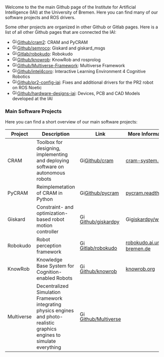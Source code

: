 Welcome to the the main Github page of the Institute for Artificial Intelligence (IAI) at the University of Bremen. Here you can find many of our software projects and ROS drivers.

Some other projects are organized in other Github or Gitlab pages. Here is a list of all other Github pages that are connected the IAI:

- <img height=16 alt="Github Logo" src="https://edent.github.io/SuperTinyIcons/images/svg/github.svg">[Github/cram2](https://github.com/cram2): CRAM and PyCRAM
- <img height=16 alt="Github Logo" src="https://edent.github.io/SuperTinyIcons/images/svg/github.svg">[Github/semroco](https://github.com/semroco/): Giskard and giskard_msgs
- <img height=16 alt="Gitlab Logo" src="https://edent.github.io/SuperTinyIcons/images/svg/gitlab.svg">[Gitlab/robokudo](https://gitlab.informatik.uni-bremen.de/robokudo): Robokudo
- <img height=16 alt="Github Logo" src="https://edent.github.io/SuperTinyIcons/images/svg/github.svg">[Github/knowrob](https://github.com/knowrob): KnowRob and rosprolog
- <img height=16 alt="Github Logo" src="https://edent.github.io/SuperTinyIcons/images/svg/github.svg">[Github/Multiverse-Framework](https://github.com/Multiverse-Framework/): Multiverse Framework
- <img height=16 alt="Github Logo" src="https://edent.github.io/SuperTinyIcons/images/svg/github.svg">[Github/intel4coro](https://github.com/intel4coro): Interactive Learning Environment 4 Cognitive Robotics
- <img height=16 alt="Github Logo" src="https://edent.github.io/SuperTinyIcons/images/svg/github.svg">[Github/pr2-config-iai](https://github.com/pr2-config-iai): Fixes and additional drivers for the PR2 robot on ROS Noetic
- <img height=16 alt="Github Logo" src="https://edent.github.io/SuperTinyIcons/images/svg/github.svg">[Github/hardware-designs-iai](https://github.com/hardware-designs-iai): Devices, PCB and CAD Models developed at the IAI

### Main Software Projects

Here you can find a short overview of our main software projects:

| Project    | Description                                                                                                                | Link                                                                                                                                                                             | More Information on                                                                                                                                             |
| ---------- | -------------------------------------------------------------------------------------------------------------------------- | -------------------------------------------------------------------------------------------------------------------------------------------------------------------------------- | --------------------------------------------------------------------------------------------------------------------------------------------------------------- |
| CRAM       | Toolbox for designing, implementing and deploying software on autonomous robots                                            | <img height=16 alt="Github Logo" src="https://edent.github.io/SuperTinyIcons/images/svg/github.svg">[Github/cram](https://github.com/cram2/cram)                                 | [cram-system.org](https://cram-system.org/)                                                                                                                     |
| PyCRAM     | Reimplemetation of CRAM in Python                                                                                          | <img height=16 alt="Github Logo" src="https://edent.github.io/SuperTinyIcons/images/svg/github.svg">[Github/pycram](https://github.com/cram2/pycram)                             | [pycram.readthedocs.io](https://pycram.readthedocs.io/en/latest/)                                                                                               |
| Giskard    | Constraint- and optimization-based robot motion controller                                                                 | <img height=16 alt="Github Logo" src="https://edent.github.io/SuperTinyIcons/images/svg/github.svg">[Github/giskardpy](https://github.com/SemRoCo/giskardpy)                     | <img height=16 alt="Github Logo" src="https://edent.github.io/SuperTinyIcons/images/svg/github.svg">[giskardpy/wiki](https://github.com/SemRoCo/giskardpy/wiki) |
| Robokudo   | Robot perception framework                                                                                                 | <img height=16 alt="Gitlab Logo" src="https://edent.github.io/SuperTinyIcons/images/svg/gitlab.svg">[Gitlab/robokudo](https://gitlab.informatik.uni-bremen.de/robokudo/robokudo) | [robokudo.ai.uni-bremen.de](https://robokudo.ai.uni-bremen.de/)                                                                                                 |
| KnowRob    | Knowledge Base System for Cognition-enabled Robots                                                                         | <img height=16 alt="Github Logo" src="https://edent.github.io/SuperTinyIcons/images/svg/github.svg">[Github/knowrob](https://github.com/knowrob/knowrob)                         | [knowrob.org](https://knowrob.org/)                                                                                                                             |
| Multiverse | Decentralized Simulation Framework integrating physics engines and photo-realistic graphics engines to simulate everything | <img height=16 alt="Github Logo" src="https://edent.github.io/SuperTinyIcons/images/svg/github.svg">[Github/Multiverse](https://github.com/Multiverse-Framework/Multiverse)      |                                                                                                                                                                 |
